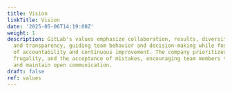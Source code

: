 ```yaml
---
title: Vision
linkTitle: Vision
date: '2025-05-06T14:19:00Z'
weight: 1
description: GitLab's values emphasize collaboration, results, diversity, inclusion,
  and transparency, guiding team behavior and decision-making while fostering a culture
  of accountability and continuous improvement. The company prioritizes efficiency,
  frugality, and the acceptance of mistakes, encouraging team members to embrace iteration
  and maintain open communication.
draft: false
ref: values
---
```


